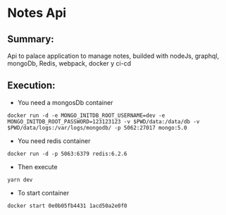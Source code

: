 
# Notes Api
## Summary:
Api to palace application to manage notes, builded with nodeJs, graphql, mongoDb, Redis, webpack, docker y ci-cd
## Execution:
- You need a mongosDb container
```
docker run -d -e MONGO_INITDB_ROOT_USERNAME=dev -e MONGO_INITDB_ROOT_PASSWORD=123123123 -v $PWD/data:/data/db -v $PWD/data/logs:/var/logs/mongodb/ -p 5062:27017 mongo:5.0
```
- You need redis container
```
docker run -d -p 5063:6379 redis:6.2.6
```
- Then execute
```
yarn dev
```

- To start container
```
docker start 0e0b05fb4431 1acd50a2e0f0
```